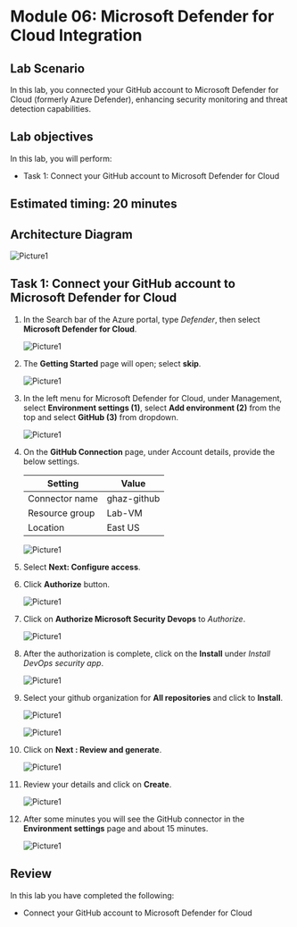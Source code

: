 # Module 06: Microsoft Defender for Cloud Integration

## Lab Scenario

In this lab, you connected your GitHub account to Microsoft Defender for Cloud (formerly Azure Defender), enhancing security monitoring and threat detection capabilities. 

## Lab objectives
In this lab, you will perform:

- Task 1: Connect your GitHub account to Microsoft Defender for Cloud

## Estimated timing: 20 minutes

## Architecture Diagram

   ![Picture1](./images/ar06.png)

## Task 1: Connect your GitHub account to Microsoft Defender for Cloud

1. In the Search bar of the Azure portal, type *Defender*, then select **Microsoft Defender for Cloud**.

   ![Picture1](./images/image1.png)

1. The **Getting Started** page will open; select **skip**.

   ![Picture1](./images/image12.jpg)

1. In the left menu for Microsoft Defender for Cloud, under Management, select **Environment settings (1)**, select **Add environment (2)** from the top and select **GitHub (3)** from dropdown.

   ![Picture1](./images/image2.png)

1. On the **GitHub Connection** page, under Account details, provide the below settings.

   | Setting  | Value |
   -----------|---------
   | Connector name | ghaz-github |
   | Resource group | Lab-VM |
   | Location | East US |
   
   ![Picture1](./images/image3.png)

1. Select **Next: Configure access**.

1. Click **Authorize** button.
       
   ![Picture1](./images/image4.png)

1. Click on **Authorize Microsoft Security Devops** to *Authorize*.
   
   ![Picture1](./images/image5.png)

1. After the authorization is complete, click on the **Install** under *Install DevOps security app*.
   
   ![Picture1](./images/image6.png)

1. Select your github organization for **All repositories** and click to **Install**.
   
   ![Picture1](./images/image7.png)
   
   ![Picture1](./images/image8.png)

1. Click on **Next : Review and generate**.
   
   ![Picture1](./images/image9.png)

1. Review your details and click on **Create**.

   ![Picture1](./images/image10.png)
   
1. After some minutes you will see the GitHub connector in the **Environment settings** page and about 15 minutes.
   
   ![Picture1](./images/image11.png)                  
   
## Review

In this lab you have completed the following:
+ Connect your GitHub account to Microsoft Defender for Cloud
